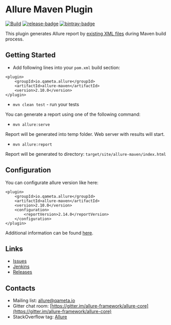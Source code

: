 [release]: https://github.com/allure-framework/allure-maven/releases/latest "Release"
[release-badge]: https://img.shields.io/github/release/allure-framework/allure-maven.svg

[bintray]: https://bintray.com/qameta/maven/allure-maven "Bintray"
[bintray-badge]: https://img.shields.io/bintray/v/qameta/maven/allure-maven.svg?style=flat

# Allure Maven Plugin 

[![Build](https://github.com/allure-framework/allure-maven/actions/workflows/build.yml/badge.svg)](https://github.com/allure-framework/allure-maven/actions/workflows/build.yml) [![release-badge][]][release] [![bintray-badge][]][bintray]

This plugin generates Allure report by [existing XML files](https://github.com/allure-framework/allure-core/wiki#gathering-information-about-tests) during Maven build process.

## Getting Started

* Add following lines into your `pom.xml` build section:
```
<plugin>
	<groupId>io.qameta.allure</groupId>
	<artifactId>allure-maven</artifactId>
	<version>2.10.0</version>
</plugin>
```

* `mvn clean test` - run your tests

You can generate a report using one of the following command:

* `mvn allure:serve`

Report will be generated into temp folder. Web server with results will start.

* `mvn allure:report`

Report will be generated tо directory: `target/site/allure-maven/index.html`

## Configuration

You can configurate allure version like here:
```
<plugin>
	<groupId>io.qameta.allure</groupId>
	<artifactId>allure-maven</artifactId>
	<version>2.10.0</version>
	<configuration>
		<reportVersion>2.14.0</reportVersion>
	</configuration>
</plugin>
```

Additional information can be found [here](https://docs.qameta.io/allure).

## Links

* [Issues](https://github.com/allure-framework/allure-maven/issues)
* [Jenkins](https://ci.qameta.io/job/allure-maven/)
* [Releases](https://github.com/allure-framework/allure-maven/releases)

## Contacts
* Mailing list: [allure@qameta.io](mailto:allure@qameta.io)
* Gitter chat room: [https://gitter.im/allure-framework/allure-core](https://gitter.im/allure-framework/allure-core)
* StackOverflow tag: [Allure](http://stackoverflow.com/questions/tagged/allure)
